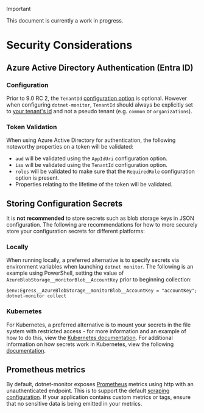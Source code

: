 > [!IMPORTANT]
> This document is currently a work in progress.

# Security Considerations

## Azure Active Directory Authentication (Entra ID)

### Configuration

Prior to 9.0 RC 2, the `TenantId` [configuration option](./configuration/azure-ad-authentication-configuration.md#configuration-options) is optional. However when configuring `dotnet-monitor`, `TenantId` should always be explicitly set to [your tenant's id](https://learn.microsoft.com/entra/fundamentals/how-to-find-tenant) and not a pseudo tenant (e.g. `common` or `organizations`).

### Token Validation

When using Azure Active Directory for authentication, the following noteworthy properties on a token will be validated:
- `aud` will be validated using the `AppIdUri` configuration option.
- `iss` will be validated using the `TenantId` configuration option.
- `roles` will be validated to make sure that the `RequiredRole` configuration option is present.
- Properties relating to the lifetime of the token will be validated.

## Storing Configuration Secrets

It is **not recommended** to store secrets such as blob storage keys in JSON configuration. The following are recommendations for how to more securely store your configuration secrets for different platforms:

### Locally

When running locally, a preferred alternative is to specify secrets via environment variables when launching `dotnet monitor`. The following is an example using PowerShell, setting the value of `AzureBlobStorage__monitorBlob__AccountKey` prior to beginning collection:

```pwsh
$env:Egress__AzureBlobStorage__monitorBlob__AccountKey = "accountKey"; dotnet-monitor collect
```

### Kubernetes

For Kubernetes, a preferred alternative is to mount your secrets in the file system with restricted access - for more information and an example of how to do this, view the [Kubernetes documentation](https://kubernetes.io/docs/tasks/inject-data-application/distribute-credentials-secure/#create-a-pod-that-has-access-to-the-secret-data-through-a-volume). For additional information on how secrets work in Kubernetes, view the following [documentation](https://kubernetes.io/docs/tasks/inject-data-application/distribute-credentials-secure/#create-a-secret).

## Prometheus metrics

By default, dotnet-monitor exposes [Prometheus](https://prometheus.io/docs/introduction/overview) metrics using http with an unauthenticated endpoint. This is to support the default [scraping configuration](https://learn.microsoft.com/en-us/azure/azure-monitor/containers/container-insights-prometheus-logs?tabs=pod#tabpanel_1_pod). If your application contains custom metrics or tags, ensure that no sensitive data is being emitted in your metrics.
